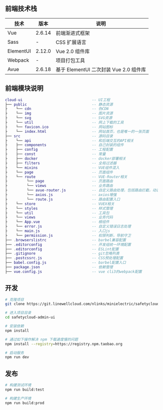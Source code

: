 ## 前端技术栈

| 技术      | 版本   | 说明                                   |
| --------- | ------ | --------------------------------------|
| Vue       | 2.6.14 | 前端渐进式框架                         |
| Sass      | -      | CSS 扩展语言                           |
| ElementUI | 2.12.0 | Vue 2.0 组件库                         |
| Webpack   | -      | 项目打包工具                            |
| Avue      | 2.6.18 | 基于 ElementUI 二次封装 Vue 2.0 组件库  |



## 前端模块说明

```lua
cloud-ui                                -- UI工程
├── public                              -- 静态资源
├    └── cdn                            -- 伪CDN
├    └── img                            -- 图片资源
├    └── svg                            -- SVG资源
├    └── util                           -- 网上下载的工具
├    └── favicon.ico                    -- 网站图标
├    └── index.html                     -- 网站首页，也是唯一的一张页面
├── src                                 -- 源码目录
├    └── api                            -- 和后端交互的API相关
├    ├── components                     -- 自己封装的组件
├    ├── config                         -- 工程配置
├    ├── const                          -- 常量
├    ├── docker                         -- docker部署相关
├    ├── filters                        -- 全局过滤器
├    └── mixins                         -- VUE组件混入
├    └── page                           -- 页面组件
├    └── route                          -- VUE-Router相关
├         └── page                      -- 页面路由
├         └── views                     -- 业务路由
├         └── avue-router.js            -- 自定义路由处理，包括路由拦截，动态路由等
├         └── axios.js                  -- axios增强
├         └── route.js                  -- 路由配置入口
├    └── store                          -- VUEX相关
├    └── styles                         -- 样式管理
├    └── util                           -- 工具包
├    └── views                          -- 业务代码
├    └── App.vue                        -- 根组件
├    └── error.js                       -- 自定义错误日志处理
├    └── main.js                        -- 入口js
├    └── permission.js                  -- 权限判断，导航守卫
├── .browserslistrc                     -- barbel兼容配置
├── .editorconfig                       -- 开发组统一环境配置
├── .editorconfig                       -- ESLint配置
├── .gitignore                          -- git忽略列表
├── .postcssrc.js                       -- CSS预处理配置
├── babel.config.js                     -- barbel配置入口
├── package.json                        -- 依赖管理
├── vue.config.js                       -- vue cli3的webpack配置
```


## 开发

```bash
# 克隆项目
git clone https://git.linewellcloud.com/nlinks/minielectric/safetycloud-group/safetycloud-admin-ui

# 进入项目目录
cd safetycloud-admin-ui

# 安装依赖
npm install

# 通过如下操作解决 npm 下载速度慢的问题
npm install --registry=https://registry.npm.taobao.org

# 启动服务
npm run dev
```


## 发布

```bash
# 构建测试环境
npm run build:test

# 构建生产环境
npm run build:prod
```
